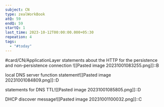 ```yaml
---
subject: CN
type: zealWorkBook
atQ: 59
endQ: 59
startQ: 1
last_time: 2023-10-12T00:00:00.000+05:30
repeation: 4
tags:
  - "#today"
---
```

#card/CN/ApplicationLayer
statements about the HTTP for the persistence and non-persistence connection	![[Pasted image 20231001083255.png]]::B <!--SR:!2023-10-23,1,226-->

local DNS server function statement![[Pasted image 20231001084809.png]]::D <!--SR:!2023-10-24,2,230-->

statements for DNS TTL![[Pasted image 20231001085805.png]]::D <!--SR:!2023-10-25,3,250-->

DHCP discover message![[Pasted image 20231001100032.png]]::C <!--SR:!2023-10-23,1,226-->

